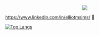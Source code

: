 <div id="header" align="center">
  <img src="https://media.giphy.com/media/XIqCQx02E1U9W/giphy.gif">
</div>

https://www.linkedin.com/in/elliotmsims/ :cowboy_hat_face:

[![Top Langs](https://github-readme-stats.vercel.app/api/top-langs/?username=elliotmsims)](https://github.com/anuraghazra/github-readme-stats)
